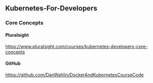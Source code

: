 ## Kubernetes-For-Developers
### Core Concepts

#### Pluralsight
https://www.pluralsight.com/courses/kubernetes-developers-core-concepts   

#### GitHub
https://github.com/DanWahlin/DockerAndKubernetesCourseCode